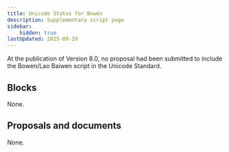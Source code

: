 ```yaml
---
title: Unicode Status for Bowen
description: Supplementary script page
sidebar:
    hidden: true
lastUpdated: 2025-09-29
---
```


At the publication of Version 8.0, no proposal had been submitted to include the Bowen/Lao Baiwen script in the Unicode Standard.

## Blocks

None.

## Proposals and documents

None.
